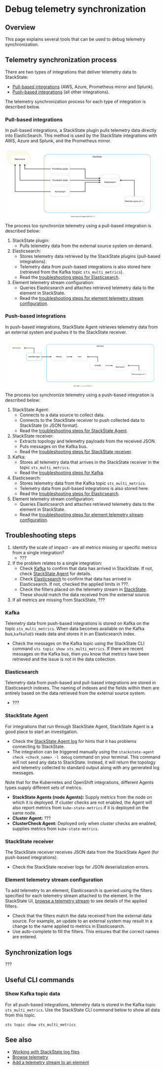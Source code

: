 # Debug telemetry synchronization

## Overview

This page explains several tools that can be used to debug telemetry synchronization.

## Telemetry synchronization process

There are two types of integrations that deliver telemetry data to StackState:

- [Pull-based integrations](#pull-based-integrations) (AWS, Azure, Prometheus mirror and Splunk). 
- [Push-based integrations](#push-based-integrations) (all other integrations). 
 
The telemetry synchronization process for each type of integration is described below.

### Pull-based integrations

In pull-based integrations, a StackState plugin pulls telemetry data directly into ElasticSearch. This method is used by the StackState integrations with AWS, Azure and Splunk, and the Prometheus mirror. 

![Pull-based telemetry synchronization process](/.gitbook/assets/pull-based-telemetry.svg)

The process too synchronize telemetry using a pull-based integration is described below:

1. StackState plugin:
   * Pulls telemetry data from the external source system on demand.
2. Elasticsearch:
   * Stores telemetry data retrieved by the StackState plugins (pull-based integrations).
   * Telemetry data from push-based integrations is also stored here (retrieved from the Kafka topic `sts_multi_metrics`).
   * Read the [troubleshooting steps for Elasticsearch](#elasticsearch).
3. Element telemetry stream configuration:
   * Queries Elasticsearch and attaches retrieved telemetry data to the element in StackState.
   * Read the [troubleshooting steps for element telemetry stream configuration](#element-telemetry-stream-configuration).

### Push-based integrations

In push-based integrations, StackState Agent retrieves telemetry data from an external system and pushes it to the StackState receiver. 

![Push-based telemetry synchronization process](/.gitbook/assets/push-based-telemetry.svg)

The process too synchronize telemetry using a push-based integration is described below:

1. StackState Agent:
   * Connects to a data source to collect data.
   * Connects to the StackState receiver to push collected data to StackState (in JSON format).
   * Read the [troubleshooting steps for StackState Agent](#stackstate-agent).
2. StackState receiver:
   * Extracts topology and telemetry payloads from the received JSON. 
   * Puts messages on the Kafka bus. 
   * Read the [troubleshooting steps for StackState receiver](#stackstate-receiver).
3. Kafka:
   * Stores all telemetry data that arrives in the StackState receiver in the topic `sts_multi_metrics`.
   * Read the [troubleshooting steps for Kafka](#kafka).
4. Elasticsearch:
   * Stores telemetry data from the Kafka topic `sts_multi_metrics`.
   * Telemetry data from pull-based integrations is also stored here.
   * Read the [troubleshooting steps for Elasticsearch](#elasticsearch).
5. Element telemetry stream configuration:
   * Queries Elasticsearch and attaches retrieved telemetry data to the element in StackState.
   * Read the [troubleshooting steps for element telemetry stream configuration](#element-telemetry-stream-configuration).

## Troubleshooting steps

1. Identify the scale of impact - are all metrics missing or specific metrics from a single integration?
   * ???
2. If the problem relates to a single integration:
   * Check [Kafka](#kafka) to confirm that data has arrived in StackState. If not, check [StackState Agent](#stackstate-agent) for details.
   * Check [Elasticsearch](#elasticsearch) to confirm that data has arrived in Elasticsearch. If not, checked the applied limits in ???.
   * Check the filters placed on the telemetry stream in [StackState](#stackstate). These should match the data received from the external source.
3. If all metrics are missing from StackState, ???

### Kafka

Telemetry data from push-based integrations is stored on Kafka on the topic `sts_multi_metrics`. When data becomes available on the Kafka bus,`kafkaToES` reads data and stores it in an Elasticsearch index.

- Check the messages on the Kafka topic using the StackState CLI command `sts topic show sts_multi_metrics`. If there are recent messages on the Kafka bus, then you know that metrics have been retrieved and the issue is not in the data collection.

### Elasticsearch

Telemetry data from push-based and pull-based integrations are stored in Elasticsearch indexes. The naming of indexes and the fields within them are entirely based on the data retrieved from the external source system.

- ???

### StackState Agent

For integrations that run through StackState Agent, StackState Agent is a good place to start an investigation.
- Check the [StackState Agent log](/setup/agent/about-stackstate-agent.md#deploy-and-run-stackstate-agent-v2) for hints that it has problems connecting to StackState.
- The integration can be triggered manually using the `stackstate-agent check <check_name> -l debug` command on your terminal. This command will not send any data to StackState. Instead, it will return the topology and telemetry collected to standard output along with any generated log messages.

Note that for the Kubernetes and OpenShift integrations, different Agents types supply different sets of metrics. 

- **StackState Agents (node Agents):** Supply metrics from the node on which it is deployed. If cluster checks are not enabled, the Agent will also report metrics from `kube-state-metrics` if it is deployed on the same node.
- **Cluster Agent:** ???
- **ClusterCheck Agent:** Deployed only when cluster checks are enabled, supplies metrics from `kube-state-metrics`.

### StackState receiver

The StackState receiver receives JSON data from the StackState Agent (for push-based integrations). 

- Check the StackState receiver logs for JSON deserialization errors. 

### Element telemetry stream configuration

To add telemetry to an element, Elasticsearch is queried using the filters specified for each telemetry stream attached to the element. In the StackState UI, [browse a telemetry stream](/use/metrics-and-events/browse-telemetry.md) to see details  of the applied filters.

- Check that the filters match the data received from the external data source. For example, an update to an external system may result in a change to the name applied to metrics in Elasticsearch.
- Use auto-complete to fill the filters. This ensures that the correct names are entered.

## Synchronization logs

???

## Useful CLI commands

### Show Kafka topic data

For all push-based integrations, telemetry data is stored in the Kafka topic `sts_multi_metrics`. Use the StackState CLI command below to show all data from this topic.

```
sts topic show sts_multi_metrics
```

## See also

* [Working with StackState log files](/configure/logging/stackstate-log-files.md)
* [Browse telemetry](/use/metrics-and-events/browse-telemetry.md)
* [Add a telemetry stream to an element](/use/metrics-and-events/add-telemetry-to-element.md)
